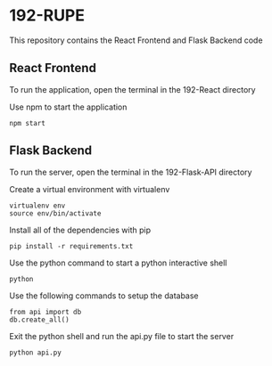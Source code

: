 # 192-RUPE

This repository contains the React Frontend and Flask Backend code

## React Frontend

To run the application, open the terminal in the 192-React directory

Use npm to start the application

```
npm start
```

## Flask Backend

To run the server, open the terminal in the 192-Flask-API directory

Create a virtual environment with virtualenv

```
virtualenv env
source env/bin/activate
```

Install all of the dependencies with pip

```
pip install -r requirements.txt
```

Use the python command to start a python interactive shell 

```
python
```

Use the following commands to setup the database

```
from api import db
db.create_all()
```

Exit the python shell and run the api.py file to start the server

```
python api.py
```
